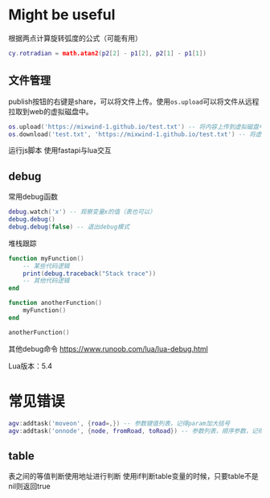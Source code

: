 # Might be useful

根据两点计算旋转弧度的公式（可能有用）

```lua
cy.rotradian = math.atan2(p2[2] - p1[2], p2[1] - p1[1])
```

## 文件管理
publish按钮的右键是share，可以将文件上传。使用`os.upload`可以将文件从远程拉取到web的虚拟磁盘中。
```lua
os.upload('https://mixwind-1.github.io/test.txt') -- 将内容上传到虚拟磁盘中
os.download('test.txt', 'https://mixwind-1.github.io/test.txt') -- 将虚拟磁盘中的文件下载到本地
```

运行js脚本
使用fastapi与lua交互

## debug
常用debug函数
```lua
debug.watch('x') -- 观察变量x的值（表也可以）
debug.debug()
debug.debug(false) -- 退出debug模式
```

堆栈跟踪
```lua
function myFunction()
    -- 某些代码逻辑
    print(debug.traceback("Stack trace"))
    -- 其他代码逻辑
end

function anotherFunction()
    myFunction()
end

anotherFunction()
```

其他debug命令
https://www.runoob.com/lua/lua-debug.html

Lua版本：5.4

# 常见错误
```lua
agv:addtask('moveon', {road=,}) -- 参数键值列表，记得param加大括号
agv:addtask('onnode', {node, fromRoad, toRoad}) -- 参数列表，顺序参数，记得param加大括号
```

## table
表之间的等值判断使用地址进行判断
使用if判断table变量的时候，只要table不是nil则返回true
